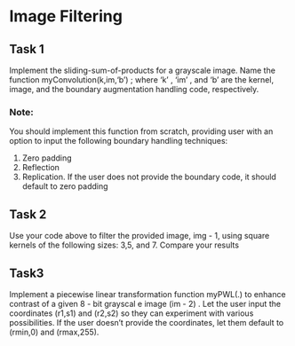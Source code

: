# Image Filtering

## Task 1
Implement the sliding-sum-of-products for a grayscale image. Name the function myConvolution(k,im,‘b’) ; where ‘k’ , ‘im’ , and ‘b’ are the kernel, image, and the boundary augmentation handling code, respectively. 
### Note: 
You should implement this function from scratch, providing user with an option to input the following boundary handling techniques: 
1. Zero padding
2. Reflection
3. Replication.
If the user does not provide the boundary code, it should default to zero padding

## Task 2
Use your code above to filter the provided image, img - 1, using square kernels of the following sizes: 3,5, and 7. Compare your results

## Task3
Implement a piecewise linear transformation function myPWL(.) to enhance contrast of a given 8 - bit grayscal e image (im - 2) . Let the user input the coordinates (r1,s1) and (r2,s2) so they can experiment with various possibilities. If the user doesn’t provide the coordinates, let them default to (rmin,0) and (rmax,255).
